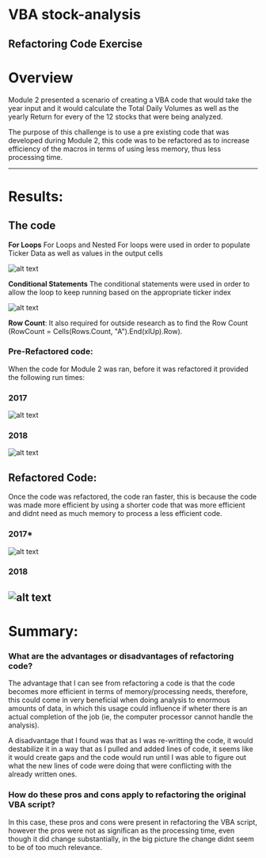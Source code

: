 # VBA stock-analysis
 Refactoring Code Exercise
----
# Overview

Module 2 presented a scenario of creating a VBA code that would take the year input and it would calculate the Total Daily Volumes as well as the yearly Return for every of the 12 stocks that were being analyzed.

The purpose of this challenge is to use a pre existing code that was developed during Module 2, this code was to be refactored as to increase efficiency of the macros in terms of using less memory, thus less processing time.

----

# Results:
## The code

**For Loops** For Loops and Nested For loops were used in order to populate Ticker Data as well as values in the output cells

![alt text](https://github.com/chgallegos/stock-analysis/blob/main/Nested%20Loops.png)

**Conditional Statements** The conditional statements were used in order to allow the loop to keep running based on the appropriate ticker index

![alt text](https://github.com/chgallegos/stock-analysis/blob/main/Conditional%20Statements.png)


**Row Count**: It also required for outside research as to find the Row Count (RowCount = Cells(Rows.Count, "A").End(xlUp).Row). 

### Pre-Refactored code:

When the code for Module 2 was ran, before it was refactored it provided the following run times:

### 2017

![alt text](https://github.com/chgallegos/stock-analysis/blob/main/VBA_Challenge_2017%20Pre-Refactored.png)

### 2018

![alt text](https://github.com/chgallegos/stock-analysis/blob/main/VBA_Challenge_2018%20Pre-Refactored.png)

## Refactored Code:

Once the code was refactored, the code ran faster, this is because the code was made more efficient by using a shorter code that was more efficient and didnt need as much memory to process a less efficient code.

### 2017*

![alt text](https://github.com/chgallegos/stock-analysis/blob/main/VBA_Challenge_2017%20Refactored.png)

### 2018

![alt text](https://github.com/chgallegos/stock-analysis/blob/main/VBA_Challenge_2017%20Refactored.png)
----

# Summary:

### What are the advantages or disadvantages of refactoring code?
The advantage that I can see from refactoring a code is that the code becomes more efficient in terms of memory/processing needs, therefore, this could come in very beneficial when doing analysis to enormous amounts of data, in which this usage could influence if wheter there is an actual completion of the job (ie, the computer processor cannot handle the analysis).

A disadvantage that I found was that as I was re-writting the code, it would destabilize it in a way that as I pulled and added lines of code, it seems like it would create gaps and the code would run until I was able to figure out what the new lines of code were doing that were conflicting with the already written ones.

### How do these pros and cons apply to refactoring the original VBA script?
In this case, these pros and cons were present in refactoring the VBA script, however the pros were not as significan as the processing time, even though it did change substantially, in the big picture the change didnt seem to be of too much relevance.





